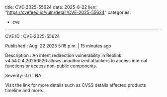  
title: CVE-2025-55624
date: 2025-8-22
lien: "https://cvefeed.io/vuln/detail/CVE-2025-55624"
categories:
  - cve
---

CVE ID : CVE-2025-55624

Published :  Aug. 22
2025
5:15 p.m. | 15 minutes ago

Description : An intent redirection vulnerability in Reolink v4.54.0.4.20250526 allows unauthorized attackers to access internal functions or access non-public components.

Severity: 0.0 | NA

Visit the link for more details
such as CVSS details
affected products
timeline
and more...
